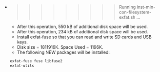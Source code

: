 * >>>>>>>>> Running inst-min-con-filesystem-exfat.sh ...
  * After this operation, 550 kB of additional disk space will be used.
  * After this operation, 234 kB of additional disk space will be used.
  * Install exfat-fuse so that you can read and write SD cards and USB keys.
  * Disk size = 1811916K. Space Used = 1196K.
  * The following NEW packages will be installed:
  ```bash
  exfat-fuse fuse libfuse2
  exfat-utils
  ```
